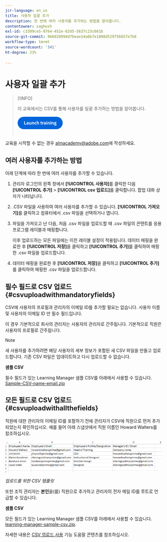 ```yaml
---
jcr-language: en_us
title: 사용자 일괄 추가
description: 한 번에 여러 사용자를 추가하는 방법을 알아봅니다.
contentowner: saghosh
exl-id: c3309ce5-8764-452e-82d5-5637c23c661b
source-git-commit: 96602899dd76eae14a6b7e1808d529756657e7b8
workflow-type: tm+mt
source-wordcount: '341'
ht-degree: 23%

---
```


# 사용자 일괄 추가

>[!INFO]
>
>이 교육에서는 CSV를 통해 사용자를 일괄 추가하는 방법을 알아봅니다.<br><br>[![단추](feature-summary/assets/launch-training-button.png)](https://content.adobelearningmanageracademy.com/app/learner?accountId=98632#/course/7555555)</br></br>

교육을 시작할 수 없는 경우 <almacademy@adobe.com>에 작성하세요.

## 여러 사용자를 추가하는 방법

아래 단계에 따라 한 번에 여러 사용자를 추가할 수 있습니다.

1. 관리자 로그인의 왼쪽 창에서 **[!UICONTROL 사용자]**&#x200B;를 클릭한 다음 **[!UICONTROL 추가]** > **[!UICONTROL csv 업로드]**&#x200B;를 클릭합니다. 팝업 대화 상자가 나타납니다.

1. .CSV 파일을 사용하여 여러 사용자를 추가할 수 있습니다. **[!UICONTROL 가져오기]**&#x200B;를 클릭하고 컴퓨터에서 .csv 파일을 선택하거나 엽니다.

1. 파일을 가져오고 난 다음, 처음 .csv 파일을 업로드할 때 .csv 파일의 콘텐트를 응용 프로그램 레이블과 매핑합니다.

   이후 업로드하는 모든 파일에는 이전 레이블 설정이 적용됩니다. 데이터 매핑을 완료한 후 **[!UICONTROL 저장]**&#x200B;을 클릭하고 **[!UICONTROL 추가]**&#x200B;를 클릭하여 매핑한 .csv 파일을 업로드합니다.

1. 데이터 매핑을 완료한 후 **[!UICONTROL 저장]**&#x200B;을 클릭하고 **[!UICONTROL 추가]**&#x200B;를 클릭하여 매핑한 .csv 파일을 업로드합니다.

## 필수 필드로 CSV 업로드 {#csvuploadwithmandatoryfields}

CSV에 사용자의 프로필과 관리자의 이메일 ID를 추가할 필요는 없습니다. 사용자 이름 및 사용자의 이메일 ID 만 필수 필드입니다.

이 경우 기본적으로 회사의 관리자는 사용자의 관리자로 간주됩니다. 기본적으로 직원은 사용자의 프로필로 간주됩니다.

>[!NOTE]
>
>새 사용자를 추가하려면 해당 사용자의 세부 정보가 포함된 새 CSV 파일을 만들고 업로드합니다. 기존 CSV 파일은 업데이트하고 다시 업로드할 수 없습니다.

**샘플 CSV**

필수 필드가 있는 Learning Manager 샘플 CSV를 아래에서 사용할 수 있습니다.
[Sample-CSV-name-email.zip](assets/sample-csv-name-email.zip)

## 모든 필드로 CSV 업로드 {#csvuploadwithallthefields}

직원에 대한 관리자의 이메일 ID를 포함하기 전에 관리자가 CSV에 직원으로 먼저 추가되었는지 확인하십시오. 예를 들어 아래 스냅샷에서 직원 이름인 Howard Walters를 참조하십시오.

![](assets/csv-example.png)

*업로드를 위한 CSV 템플릿*

또한 조직 관리자는 **본인**&#x200B;을(를) 직원으로 추가하고 관리자의 전자 메일 ID를 루트로 언급할 수 있습니다.

**샘플 CSV**

모든 필드가 있는 Learning Manager 샘플 CSV를 아래에서 사용할 수 있습니다.
[learning-manager-sample-csv.zip](assets/learning-manager-sample-csv.zip).

자세한 내용은 [CSV 업로드 사용](/help/migrated/administrators/feature-summary/add-users-user-groups.md) 기능 도움말 콘텐츠를 참조하십시오.
